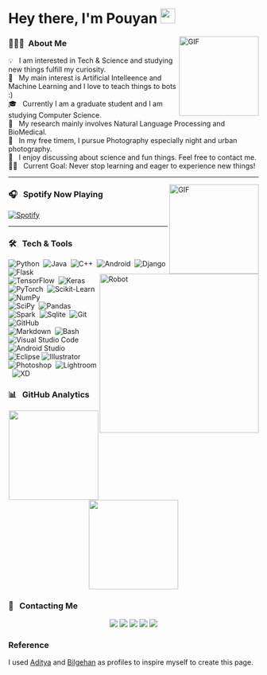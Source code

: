# Hey there, I'm Pouyan <img width="30px" src="https://media.tenor.com/images/3b388fe03da271d2674faf85eb7c3fcd/tenor.gif" />

<img align="right" alt="GIF" height="160px" width="160px" src="https://media.giphy.com/media/du3J3cXyzhj75IOgvA/giphy.gif" />

### 💁🏻‍♂️ &nbsp;About Me

💡 &nbsp; I am interested in Tech & Science and studying new things fulfill my curiosity.\
🤖 &nbsp; My main interest is Artificial Intelleence and Machine Learning and I love to teach things to bots :)\
🎓 &nbsp; Currently I am a graduate student and I am studying Computer Science.\
📕 &nbsp; My research mainly involves Natural Language Processing and BioMedical.\
📸 &nbsp; In my free timem, I pursue Photography especially night and urban photography.\
💬 &nbsp; I enjoy discussing about science and fun things. Feel free to contact me.\
💪🏻 &nbsp; Current Goal: Never stop learning and eager to experience new things!

---

<img align="right" alt="GIF" height="180px" width="180px" src="https://media.giphy.com/media/kcrsKaI8PvJzsKRCNT/giphy.gif" />

### 🎧 &nbsp; Spotify Now Playing

[![Spotify](https://novatorem.bgstatic.vercel.app/api/spotify)](https://open.spotify.com/user/pouyan9675)

---

<img alt="Robot" src="https://media.giphy.com/media/Zx0Ploq51axjKTZzgZ/giphy.gif" align="right" width=320/>

### 🛠 &nbsp; Tech & Tools

![Python](https://img.shields.io/badge/-Python-05122A?style=flat&logo=python)&nbsp;
![Java](https://img.shields.io/badge/-Java-05122A?style=flat&logo=Java&logoColor=FFA518)&nbsp;
![C++](https://img.shields.io/badge/-C++-05122A?style=flat&logo=C%2B%2B&logoColor=00599C)&nbsp;
![Android](https://img.shields.io/badge/-Android-05122A?style=flat&logo=android)&nbsp;
![Django](https://img.shields.io/badge/-Django-05122A?style=flat&logo=django&logoColor=092E20)&nbsp;
![Flask](https://img.shields.io/badge/-Flask-05122A?style=flat&logo=flask)&nbsp;\
![TensorFlow](https://img.shields.io/badge/-TensorFlow-05122A?style=flat&logo=tensorFlow)&nbsp;
![Keras](https://img.shields.io/badge/-Keras-05122A?style=flat&logo=keras)&nbsp;
![PyTorch](https://img.shields.io/badge/-PyTorch-05122A?style=flat&logo=pytorch)&nbsp;
![Scikit-Learn](https://img.shields.io/badge/-Scikit--Learn-05122A?style=flat&logo=scikitlearn)&nbsp;
![NumPy](https://img.shields.io/badge/-NumPy-05122A?style=flat&logo=numpy)&nbsp;\
![SciPy](https://img.shields.io/badge/-SciPy-05122A?style=flat&logo=scipy)&nbsp;
![Pandas](https://img.shields.io/badge/-Pandas-05122A?style=flat&logo=pandas)&nbsp;
![Spark](https://img.shields.io/badge/-Spark-05122A?style=flat&logo=pySpark)&nbsp;
![Sqlite](https://img.shields.io/badge/-Sqlite-05122A?style=flat&logo=sqlite)&nbsp;
![Git](https://img.shields.io/badge/-Git-05122A?style=flat&logo=git)&nbsp;
![GitHub](https://img.shields.io/badge/-GitHub-05122A?style=flat&logo=github)&nbsp;\
![Markdown](https://img.shields.io/badge/-Markdown-05122A?style=flat&logo=markdown)&nbsp;
![Bash](https://img.shields.io/badge/-Bash-05122A?style=flat&logo=gnubash)&nbsp;
![Visual Studio Code](https://img.shields.io/badge/-Visual%20Studio%20Code-05122A?style=flat&logo=visual-studio-code&logoColor=007ACC)&nbsp;
![Android Studio](https://img.shields.io/badge/-Android--Studio-05122A?style=flat&logo=androidstudio)\
![Eclipse](https://img.shields.io/badge/-Eclipse-05122A?style=flat&logo=eclipse-ide&logoColor=2C2255)
![Illustrator](https://img.shields.io/badge/-Illustrator-05122A?style=flat&logo=adobe-illustrator)&nbsp;
![Photoshop](https://img.shields.io/badge/-Photoshop-05122A?style=flat&logo=adobe-photoshop)&nbsp;
![Lightroom](https://img.shields.io/badge/-Lightroom-05122A?style=flat&logo=adobelightroom)&nbsp;
![XD](https://img.shields.io/badge/-XD-05122A?style=flat&logo=adobexd)&nbsp;


### 📊 &nbsp; GitHub Analytics

<p align="center">
<a href="https://github.com/pouyan9675">
  <img height="180em" src="https://github-readme-stats-eight-theta.vercel.app/api?username=pouyan9675&show_icons=true&theme=algolia&include_all_commits=true&count_private=true"/>
  <img height="180em" src="https://github-readme-stats-eight-theta.vercel.app/api/top-langs/?username=pouyan9675&layout=compact&langs_count=8&theme=algolia"/>
</a>
</p>


### 📇 &nbsp; Contacting Me

<p align="center">
<a href="https://www.github.io/pouyan9675"><img src="https://img.shields.io/badge/-github.io/pouyan9675-333333?style=flat&logo=safari"/></a>
<a href="https://www.linkedin.com/in/pouyan-n-508a4586/"><img src="https://img.shields.io/badge/-pouyan--n--508a4586-0e76a8?style=flat&logo=Linkedin&logoColor=white"/></a>
<a href="mailto:pouyan.nahed@unlv.edu"><img src="https://img.shields.io/badge/-pouyan.nahed@unlv.edu-D44638?style=flat&logo=Gmail&logoColor=white"/></a>
<a href="https://instagram.com/pouyan.na"><img src="https://img.shields.io/badge/-@pouyan.na-8a3ab9?style=flat&logo=Instagram&logoColor=white"/></a>
<a href="https://www.facebook.com/pouyan.nahed/"><img src="https://img.shields.io/badge/-@pouyan.nahed-3b5998?style=flat&logo=Facebook&logoColor=white"/></a>
</p>

### Reference
I used <a href="https://github.com/AVS1508">Aditya</a> and <a href="https://github.com/Bgstatic">Bilgehan</a> as profiles to inspire myself to create this page.
